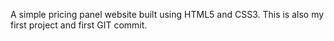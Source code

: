 A simple pricing panel website built using HTML5 and CSS3. 
This is also my first project and first GIT commit.

